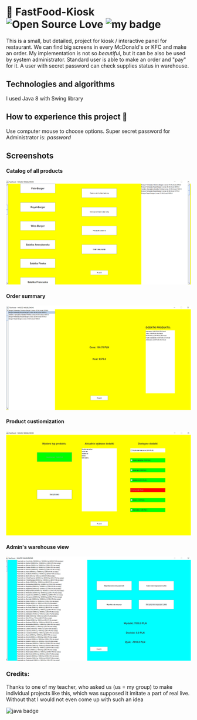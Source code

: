 # :pizza: FastFood-Kiosk ![Open Source Love](https://badges.frapsoft.com/os/mit/mit.svg?v=102) ![my badge](https://img.shields.io/badge/status-finished-brightgreen) 
This is a small, but detailed, project for kiosk / interactive panel for restaurant. We can find big screens in every McDonald's or KFC and make an order. My implementation is not so *beautiful*, but it can be also be used by system administrator. Standard user is able to make an order and "pay" for it. A user with secret password can check supplies status in warehouse.
## Technologies and algorithms 
I used Java 8 with Swing library
## How to experience this project :hamburger:
Use computer mouse to choose options.
Super secret password for Administrator is: *password*
## Screenshots
#### Catalog of all products
![screen1](https://github.com/wasyl078/FastFood-Kiosk/blob/master/FastFoodKiosk/src/resources/META-INF/screen1.png)

#### Order summary
![screen2](https://github.com/wasyl078/FastFood-Kiosk/blob/master/FastFoodKiosk/src/resources/META-INF/screen2.png)

#### Product custiomization
![screen3](https://github.com/wasyl078/FastFood-Kiosk/blob/master/FastFoodKiosk/src/resources/META-INF/screen3.png)

#### Admin's warehouse view
![screen4](https://github.com/wasyl078/FastFood-Kiosk/blob/master/FastFoodKiosk/src/resources/META-INF/screen4.png)
### Credits:
Thanks to one of my teacher, who asked us (us =  my group) to make individual projects like this, which was supposed it imitate a part of real live.  Without that I would not even come up with such an idea
 
![java badge](https://forthebadge.com/images/badges/made-with-java.svg)
